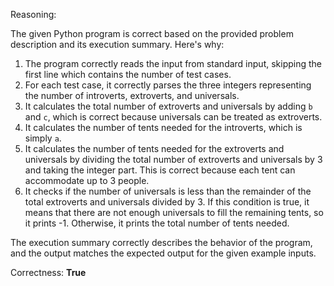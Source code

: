 Reasoning:

The given Python program is correct based on the provided problem description and its execution summary. Here's why:

1. The program correctly reads the input from standard input, skipping the first line which contains the number of test cases.
2. For each test case, it correctly parses the three integers representing the number of introverts, extroverts, and universals.
3. It calculates the total number of extroverts and universals by adding `b` and `c`, which is correct because universals can be treated as extroverts.
4. It calculates the number of tents needed for the introverts, which is simply `a`.
5. It calculates the number of tents needed for the extroverts and universals by dividing the total number of extroverts and universals by 3 and taking the integer part. This is correct because each tent can accommodate up to 3 people.
6. It checks if the number of universals is less than the remainder of the total extroverts and universals divided by 3. If this condition is true, it means that there are not enough universals to fill the remaining tents, so it prints -1. Otherwise, it prints the total number of tents needed.

The execution summary correctly describes the behavior of the program, and the output matches the expected output for the given example inputs.

Correctness: **True**